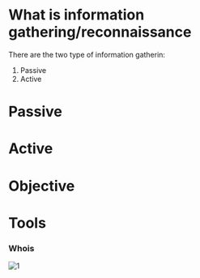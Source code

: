 <h1>What is information gathering/reconnaissance</h1>


There are the two type of information gatherin:<br>
1. Passive<br>
2. Active

<h1>Passive </h1>

<h1>Active</h1>

<h1>Objective</h1>

<h1>Tools</h1>
<h3>Whois</h3>

![1](https://github.com/user-attachments/assets/f5c5796a-4789-48a7-9ac6-124a565bcadd)


